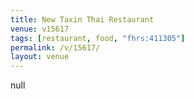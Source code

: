 ```yaml
---
title: New Taxin Thai Restaurant
venue: v15617
tags: [restaurant, food, "fhrs:411305"]
permalink: /v/15617/
layout: venue
---
```

null